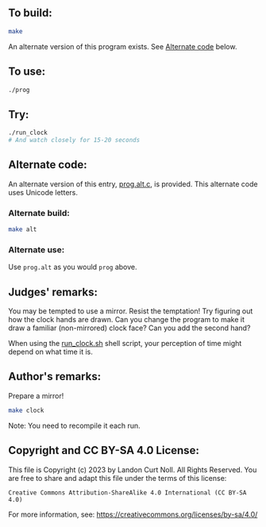 ## To build:

```sh
make
```

An alternate version of this program exists. See [Alternate
code](#alternate-code) below.


## To use:

```sh
./prog
```


## Try:

```sh
./run_clock
# And watch closely for 15-20 seconds
```


## Alternate code:

An alternate version of this entry, [prog.alt.c](prog.alt.c), is provided.  This
alternate code uses Unicode letters.


### Alternate build:

```sh
make alt
```


### Alternate use:

Use `prog.alt` as you would `prog` above.


## Judges' remarks:

You may be tempted to use a mirror. Resist the temptation! Try figuring out how
the clock hands are drawn.  Can you change the program to make it draw a
familiar (non-mirrored) clock face? Can you add the second hand?

When using the [run_clock.sh](run_clock.sh) shell script, your perception of
time might depend on what time it is.


## Author's remarks:

Prepare a mirror!

```sh
make clock
```

Note: You need to recompile it each run.


## Copyright and CC BY-SA 4.0 License:

This file is Copyright (c) 2023 by Landon Curt Noll.  All Rights Reserved.
You are free to share and adapt this file under the terms of this license:

    Creative Commons Attribution-ShareAlike 4.0 International (CC BY-SA 4.0)

For more information, see: https://creativecommons.org/licenses/by-sa/4.0/
